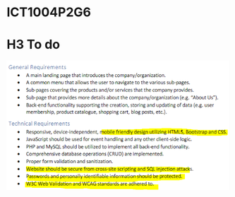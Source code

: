 # ICT1004P2G6
# H3 To do
![alt text](https://github.com/kevinnivekkevin/ICT1004P2G6/blob/main/githubImages/Capture.PNG?raw=true)
